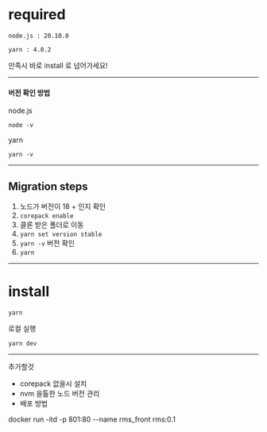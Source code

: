 
# required
```
node.js : 20.10.0
```
```
yarn : 4.0.2
```
만족시 바로 install 로 넘어가세요!

---
#### 버전 확인 방법
node.js 
```
node -v
```
yarn
```
yarn -v
```
---

## Migration steps
1. 노드가 버전이 18 + 인지 확인
2. ```corepack enable```
3. 클론 받은 폴더로 이동
4. ```yarn set version stable```
5. ```yarn -v``` 버전 확인
6. ```yarn```


---
# install 
```
yarn
```
로컬 실행
```
yarn dev
```

---

추가할것
+ corepack 없을시 설치 
+ nvm 을톨한 노드 버전 관리 
+ 배포 방법


docker run -itd -p 801:80 --name rms_front rms:0.1

